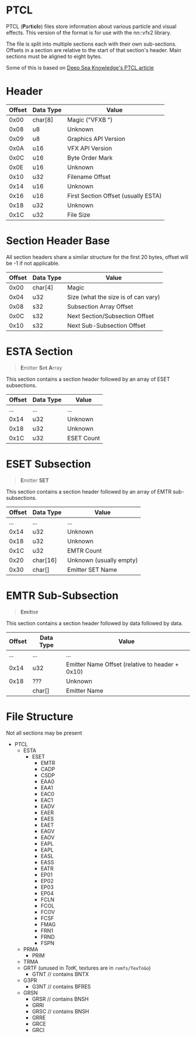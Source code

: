 # PTCL

PTCL (**P**ar**t**i**cl**e) files store information about various particle and visual effects. This version of the format is for use with the nn::vfx2 library.

The file is split into multiple sections each with their own sub-sections. Offsets in a section are relative to the start of that section's header. Main sections must be aligned to eight bytes.

Some of this is based on [Deep Sea Knowledge's PTCL article](https://wiki.oatmealdome.me/PTCL_(File_Format))

# Header
| Offset | Data Type | Value                               |
| ------ | --------- | ----------------------------------- |
| 0x00   | char[8]   | Magic ("VFXB    ")                  |
| 0x08   | u8        | Unknown                             |
| 0x09   | u8        | Graphics API Version                |
| 0x0A   | u16       | VFX API Version                     |
| 0x0C   | u16       | Byte Order Mark                     |
| 0x0E   | u16       | Unknown                             |
| 0x10   | u32       | Filename Offset                     |
| 0x14   | u16       | Unknown                             |
| 0x16   | u16       | First Section Offset (usually ESTA) |
| 0x18   | u32       | Unknown                             |
| 0x1C   | u32       | File Size                           |

# Section Header Base

All section headers share a similar structure for the first 20 bytes, offset will be -1 if not applicable.

| Offset | Data Type | Value                               |
| ------ | --------- | ----------------------------------- |
| 0x00   | char[4]   | Magic                               |
| 0x04   | u32       | Size (what the size is of can vary) |
| 0x08   | s32       | Subsection Array Offset             |
| 0x0C   | s32       | Next Section/Subsection Offset      |
| 0x10   | s32       | Next Sub-Subsection Offset          |

# ESTA Section
> **E**mitter **S**e**t** **A**rray

This section contains a section header followed by an array of ESET subsections.

| Offset | Data Type | Value      |
| ------ | --------- | ---------- |
| ...    | ...       | ...        |
| 0x14   | u32       | Unknown    |
| 0x18   | u32       | Unknown    |
| 0x1C   | u32       | ESET Count |

# ESET Subsection
> **E**mitter **SET**

This section contains a section header followed by an array of EMTR sub-subsections.

| Offset | Data Type | Value                   |
| ------ | --------- | ----------------------- |
| ...    | ...       | ...                     |
| 0x14   | u32       | Unknown                 |
| 0x18   | u32       | Unknown                 |
| 0x1C   | u32       | EMTR Count              |
| 0x20   | char[16]  | Unknown (usually empty) |
| 0x30   | char[]    | Emitter SET Name        |

# EMTR Sub-Subsection
> **Em**i**t**te**r**

This section contains a section header followed by data followed by data.

| Offset | Data Type | Value                                           |
| ------ | --------- | ----------------------------------------------- |
| ...    | ...       | ...                                             |
| 0x14   | u32       | Emitter Name Offset (relative to header + 0x10) |
| 0x18   | ???       | Unknown                                         |
|        | char[]    | Emitter Name                                    |

# File Structure
Not all sections may be present

- PTCL
  - ESTA
    - ESET
      - EMTR
      - CADP
      - CSDP
      - EAA0
      - EAA1
      - EAC0
      - EAC1
      - EADV
      - EAER
      - EAES
      - EAET
      - EAGV
      - EAOV
      - EAPL
      - EAPL
      - EASL
      - EASS
      - EATR
      - EP01
      - EP02
      - EP03
      - EP04
      - FCLN
      - FCOL
      - FCOV
      - FCSF
      - FMAG
      - FRN1
      - FRND
      - FSPN
  - PRMA
    - PRIM
  - TRMA
  - GRTF (unused in *TotK*, textures are in `romfs/TexToGo`)
    - GTNT // contains BNTX
  - G3PR
    - G3NT // contains BFRES
  - GRSN
    - GRSR // contains BNSH
    - GRRI
    - GRSC // contains BNSH
    - GRRE
    - GRCE
    - GRCI